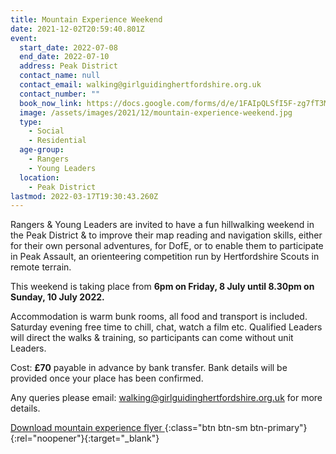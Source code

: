 ```yaml
---
title: Mountain Experience Weekend
date: 2021-12-02T20:59:40.801Z
event:
  start_date: 2022-07-08
  end_date: 2022-07-10
  address: Peak District
  contact_name: null
  contact_email: walking@girlguidinghertfordshire.org.uk
  contact_number: ""
  book_now_link: https://docs.google.com/forms/d/e/1FAIpQLSfI5F-zg7fT3MST-V9BvckFxsCDF10lk8DVo26VmOwX-AkNxg/viewform
  image: /assets/images/2021/12/mountain-experience-weekend.jpg
  type:
    - Social
    - Residential
  age-group:
    - Rangers
    - Young Leaders
  location:
    - Peak District
lastmod: 2022-03-17T19:30:43.260Z
---
```


Rangers & Young Leaders are invited to have a fun hillwalking weekend in the Peak District & to improve their map reading and navigation skills, either for their own personal adventures, for DofE, or to enable them to participate in Peak Assault, an orienteering competition run by Hertfordshire Scouts in remote terrain. 

This weekend is taking place from **6pm on Friday, 8 July until 8.30pm on Sunday, 10 July 2022.**

Accommodation is warm bunk rooms, all food and transport is included. Saturday evening free time to chill, chat, watch a film etc. Qualified Leaders will direct the walks & training, so participants can come without unit Leaders.

Cost: **£70** payable in advance by bank transfer.  Bank details will be provided once your place has been confirmed.

Any queries please email: <walking@girlguidinghertfordshire.org.uk> for more details.

[Download mountain experience flyer <i class="fa fa-download"></i>][1]{:class="btn btn-sm btn-primary"}{:rel="noopener"}{:target="_blank"}

[1]: /assets/docs/2022/mountain-experience-march-2022.pdf